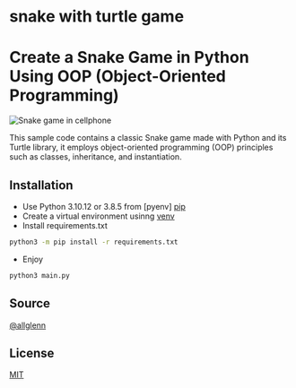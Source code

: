 # snake with turtle game

# Create a Snake Game in Python Using OOP (Object-Oriented Programming)

![Snake game in cellphone](https://media.licdn.com/dms/image/D4E12AQF7tXqudSG8Dw/article-cover_image-shrink_720_1280/0/1689928524302?e=2147483647&v=beta&t=ptigIcyyOJWeXpL6yCJ5RgVRlR0LiG5TbiuhI5d6-nY)

This sample code contains a classic Snake game made with Python and its Turtle library, it employs object-oriented programming (OOP) principles such as classes, inheritance, and instantiation.

## Installation

- Use Python 3.10.12 or 3.8.5 from [pyenv] [pip](https://github.com/pyenv/pyenv)
- Create a virtual environment usinng [venv](https://docs.python.org/3/library/venv.html)
- Install requirements.txt

```bash
python3 -m pip install -r requirements.txt
```
- Enjoy

```bash
python3 main.py
```
## Source

[@allglenn](https://medium.com/@glennlenormand/create-a-snake-game-in-python-using-oop-object-oriented-programming-484f039ebc8b)

## License

[MIT](https://choosealicense.com/licenses/mit/)